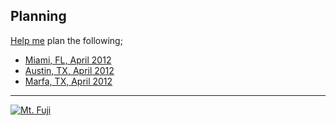 ## Planning

[Help me](https://github.com/dylanegan/travel/fork_select) plan the following;

* [Miami, FL, April 2012](https://github.com/dylanegan/travel/blob/master/USA/Florida/Miami-April-2012.md)
* [Austin, TX, April 2012](https://github.com/dylanegan/travel/blob/master/USA/Texas/Austin-April-2012.md)
* [Marfa, TX, April 2012](https://github.com/dylanegan/travel/blob/master/USA/Texas/Marfa-April-2012.md)

- - -

[![Mt. Fuji](http://farm3.staticflickr.com/2564/3764089529_73fa703e79_n.jpg)](http://www.flickr.com/photos/dylane/3764089529/)
